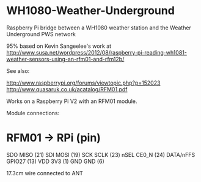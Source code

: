 WH1080-Weather-Underground
==========================

Raspberry Pi bridge between a WH1080 weather station and the Weather Underground PWS network

95% based on Kevin Sangeelee's work at http://www.susa.net/wordpress/2012/08/raspberry-pi-reading-wh1081-weather-sensors-using-an-rfm01-and-rfm12b/

See also:

  http://www.raspberrypi.org/forums/viewtopic.php?p=152023
  http://www.quasaruk.co.uk/acatalog/RFM01.pdf

Works on a Raspberry Pi V2 with an RFM01 module.

Module connections:

RFM01   ->   RPi    (pin)
=========================
SDO          MISO   (21)
SDI          MOSI   (19)
SCK          SCLK   (23)
nSEL         CE0_N  (24)
DATA/nFFS    GPIO27 (13)
VDD          3V3    (1)
GND          GND    (6)


17.3cm wire connected to ANT
